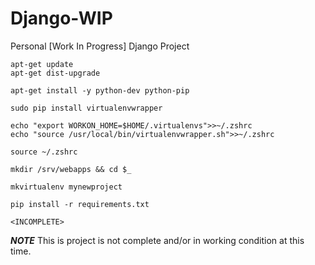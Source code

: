 Django-WIP
==========

Personal [Work In Progress] Django Project

    apt-get update
    apt-get dist-upgrade

    apt-get install -y python-dev python-pip

    sudo pip install virtualenvwrapper

    echo "export WORKON_HOME=$HOME/.virtualenvs">>~/.zshrc
    echo "source /usr/local/bin/virtualenvwrapper.sh">>~/.zshrc
    
    source ~/.zshrc
    
    mkdir /srv/webapps && cd $_

    mkvirtualenv mynewproject

    pip install -r requirements.txt

    <INCOMPLETE>


***NOTE***
This is project is not complete and/or in working condition at this time.
    



